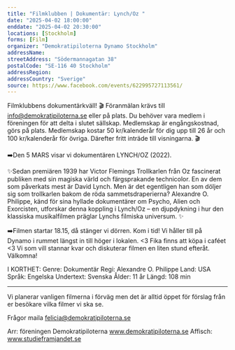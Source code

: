 ```yaml
---
title: "Filmklubben | Dokumentär: Lynch/Oz "
date: "2025-04-02 18:00:00"
enddate: "2025-04-02 20:30:00"
locations: [Stockholm]
forms: [Film]
organizer: "Demokratipiloterna Dynamo Stockholm"
addressName: 
streetAddress: "Södermannagatan 38"
postalCode: "SE-116 40 Stockholm"
addressRegion:
addressCountry: "Sverige"
source: https://www.facebook.com/events/622995727113561/
---
```

Filmklubbens dokumentärkväll! 
🎬 Föranmälan krävs till info@demokratipiloterna.se eller på plats. Du behöver vara medlem i föreningen för att delta i slutet sällskap. Medlemskap är engångskostnad, görs på plats. Medlemskap kostar 50 kr/kalenderår för dig upp till 26 år och 100 kr/kalenderår för övriga.
Därefter fritt inträde till visningarna. 🎬

➡️Den 5 MARS visar vi dokumentären LYNCH/OZ (2022).

✨Sedan premiären 1939 har Victor Flemings Trollkarlen från Oz fascinerat publiken med sin magiska värld och färgsprakande technicolor. En av dem som påverkats mest är David Lynch. Men är det egentligen han som döljer sig som trollkarlen bakom de röda sammetsdraperierna? Alexandre O. Philippe, känd för sina hyllade dokumentärer om Psycho, Alien och Exorcisten, utforskar denna koppling i Lynch/Oz – en djupdykning i hur den klassiska musikalfilmen präglar Lynchs filmiska universum. ✨


➡️Filmen startar 18.15, då stänger vi dörren. Kom i tid! Vi håller till på Dynamo i rummet längst in till höger i lokalen. <3 Fika finns att köpa i caféet <3
Vi som vill stannar kvar och diskuterar filmen en liten stund efteråt.
Välkomna!

I KORTHET:
Genre: Dokumentär
Regi: Alexandre O. Philippe
Land: USA
Språk: Engelska
Undertext: Svenska
Ålder: 11 år
Längd: 108 min

- - -
Vi planerar vanligen filmerna i förväg men det är alltid öppet för förslag från er besökare vilka filmer vi ska se.

Frågor maila felicia@demokratipiloterna.se

Arr: föreningen Demokratipiloterna
www.demokratipiloterna.se
Affisch: www.studieframjandet.se
